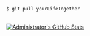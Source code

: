 
```bash
$ git pull yourLifeTogether
```
<br />
<a href="https://github.com/Adminixtrator/">
  <img align="center" src="https://github-readme-stats.vercel.app/api?username=Adminixtrator&show_icons=true&line_height=27&count_private=true&title_color=eb4d4b&text_color=c9cacc&icon_color=eb4d4b&bg_color=1d1f21" alt="Adminixtrator's GitHub Stats" />
</a>

